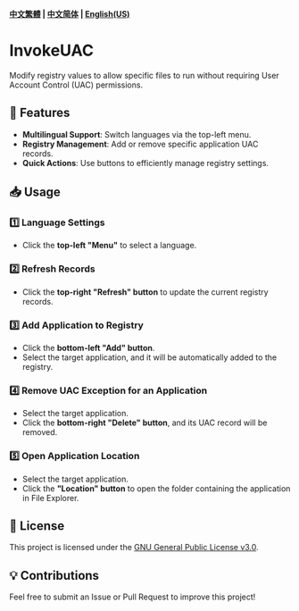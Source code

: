 **[中文繁體](README_zh_TW.md) | [中文简体](README_zh_CN.md) | [English(US)](README_en_US.md)**
# InvokeUAC
Modify registry values to allow specific files to run without requiring User Account Control (UAC) permissions.

## 🚀 Features
- **Multilingual Support**: Switch languages via the top-left menu.
- **Registry Management**: Add or remove specific application UAC records.
- **Quick Actions**: Use buttons to efficiently manage registry settings.

## 📥 Usage

### 1️⃣ Language Settings
- Click the **top-left "Menu"** to select a language.

### 2️⃣ Refresh Records
- Click the **top-right "Refresh" button** to update the current registry records.

### 3️⃣ Add Application to Registry
- Click the **bottom-left "Add" button**.
- Select the target application, and it will be automatically added to the registry.

### 4️⃣ Remove UAC Exception for an Application
- Select the target application.
- Click the **bottom-right "Delete" button**, and its UAC record will be removed.

### 5️⃣ Open Application Location
- Select the target application.
- Click the **"Location" button** to open the folder containing the application in File Explorer.

## 📜 License
This project is licensed under the [GNU General Public License v3.0](https://www.gnu.org/licenses/gpl-3.0.html).

## 💡 Contributions
Feel free to submit an Issue or Pull Request to improve this project!

